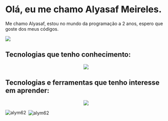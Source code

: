 # Olá, eu me chamo Alyasaf Meireles.

Me chamo Alyasaf, estou no mundo da programação a 2 anos, espero que goste dos meus códigos.

<a href="https://www.linkedin.com/in/alyasaf/">
 <img src="https://skillicons.dev/icons?i=linkedin">
</a>


## Tecnologias que tenho conhecimento:
<p align="center">
  <a href="https://skillicons.dev">
    <img src="https://skillicons.dev/icons?i=git,java,spring,js,nodejs,nestjs,express,react,ts,angular,tailwind,php,prisma,mysql,postgres,docker,&perline=6" />
  </a>
</p>


## Tecnologias e ferramentas que tenho interesse em aprender:
<p align="center">
  <a href="https://skillicons.dev">
    <img src="https://skillicons.dev/icons?i=laravel,mongodb,go,linux,kotlin" />
  </a>
</p>

<p><img align="left" src="https://github-readme-stats.vercel.app/api/top-langs?username=alym62&show_icons=true&locale=en&layout=compact" alt="alym62" /></p>

<p>&nbsp;<img align="center" src="https://github-readme-stats.vercel.app/api?username=alym62&show_icons=true&locale=en" alt="alym62" /></p>



